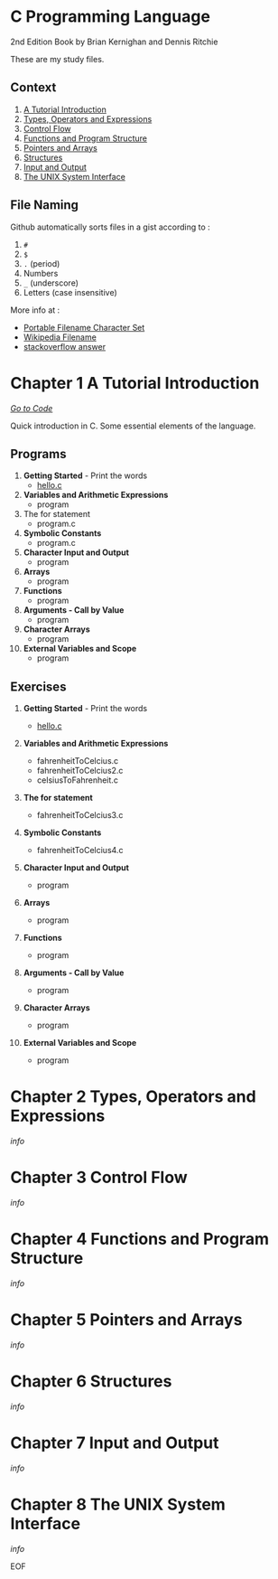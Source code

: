 # C Programming Language

2nd Edition Book by Brian Kernighan and Dennis Ritchie

These are my study files.



## Context

1. [A Tutorial Introduction](#Chapter-1-A-Tutorial-Introduction)
2. [Types, Operators and Expressions](#Chapter-2-Types,-Operators-and-Expressions)
3. [Control Flow](#Chapter-3-Control-Flow)
4. [Functions and Program Structure](#Chapter-4-Functions-and-Program-Structure)
4. [Pointers and Arrays](#Chapter-5-Pointers-and-Arrays)
4. [Structures](#Chapter-6-Structures)
4. [Input and Output](#Chapter-7-Input-and-Output)
4. [The UNIX System Interface](#Chapter-8-The-UNIX-System-Interface)



## File Naming

Github automatically sorts files in a gist according to :

1. `#`
2. `$`
3. `.` (period)
4. Numbers
5. `_` (underscore)
6. Letters (case insensitive)



More info at :

- [Portable Filename Character Set](https://pubs.opengroup.org/onlinepubs/9699919799/basedefs/V1_chap03.html#tag_03_282)
- [Wikipedia Filename](https://en.wikipedia.org/wiki/Filename)
- [stackoverflow answer](https://stackoverflow.com/questions/17665267/how-do-you-control-the-order-in-which-files-appear-in-a-github-gist/61832468#61832468)



# Chapter 1 A Tutorial Introduction

*[Go to Code](https://github.com/baus5/C-Programming-Language/tree/main/Ch01_Getting_Started)*

Quick introduction in C. Some essential elements of the language.



## Programs

1. **Getting Started** - Print the words
   * [hello.c](https://github.com/baus5/C-Programming-Language/blob/main/hello.c)
2. **Variables and Arithmetic Expressions**
   * program
3. The for statement
   * program.c
4. **Symbolic Constants**
   * program.c
5. **Character Input and Output**
   * program
5. **Arrays**
   - program
7. **Functions**
   - program
8. **Arguments - Call by Value**
   - program
9. **Character Arrays**
   - program
10. **External Variables and Scope**
       - program



## Exercises

1. **Getting Started** - Print the words
   * [hello.c](https://github.com/baus5/C-Programming-Language/blob/main/hello.c)
2. **Variables and Arithmetic Expressions**
   * fahrenheitToCelcius.c
   * fahrenheitToCelcius2.c
   * celsiusToFahrenheit.c
3. **The for statement**
   * fahrenheitToCelcius3.c
4. **Symbolic Constants**
   * fahrenheitToCelcius4.c
5. **Character Input and Output**
   * program
6. **Arrays**
   - program

7. **Functions**
   - program

8. **Arguments - Call by Value**
   - program

9. **Character Arrays**
   - program

10. **External Variables and Scope**
       - program




# Chapter 2 Types, Operators and Expressions

*info*



# Chapter 3 Control Flow

*info*



# Chapter 4 Functions and Program Structure

*info*



# Chapter 5 Pointers and Arrays

*info*



# Chapter 6 Structures

*info*



# Chapter 7 Input and Output

*info*



# Chapter 8 The UNIX System Interface

*info*



EOF
